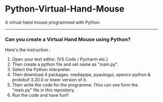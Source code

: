# Python-Virtual-Hand-Mouse
A virtual hand mouse programmed with Python.

---

### Can you create a Virtual Hand Mouse using Python?
Here's the instruction :

1. Open your text editor. (VS Code / Pycharm etc.)
2. Then create a python file and set name as "main.py". 
3. Select the Python interpreter. 
4. Then download 4 packages. mediapipe, pyautogui, opencv-python & protobuf 3.20.0 or  lower version of it.
5. Then write the code for the programme. (You can see form the "main.py" file in this repository. 
6. Run the code and have fun!!
